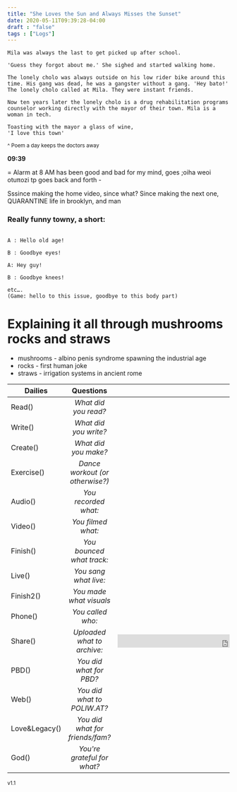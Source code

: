 ```yaml
---
title: "She Loves the Sun and Always Misses the Sunset"
date: 2020-05-11T09:39:28-04:00
draft : "false"
tags : ["Logs"]
---
```

```
Mila was always the last to get picked up after school.

'Guess they forgot about me.' She sighed and started walking home.

The lonely cholo was always outside on his low rider bike around this time. His gang was dead, he was a gangster without a gang. 'Hey bato!' The lonely cholo called at Mila. They were instant friends.

Now ten years later the lonely cholo is a drug rehabilitation programs counselor working directly with the mayor of their town. Mila is a woman in tech.

Toasting with the mayor a glass of wine,
'I love this town'
```
<sub>^ Poem a day keeps the doctors away</sub>

<!--more-->

**09:39**

 = Alarm at 8 AM has been good and bad for my mind, goes ;oiha weoi otuπozi tp   goes back and forth -

Sssince making the home video, since what?
Since making the next one, QUARANTINE life in brooklyn, and man

### Really funny towny, a short:

```

A : Hello old age!

B : Goodbye eyes!

A: Hey guy!

B : Goodbye knees!

etc….
(Game: hello to this issue, goodbye to this body part)
```

# Explaining it all through mushrooms rocks and straws

- mushrooms - albino penis syndrome spawning the industrial age
- rocks - first human joke
- straws - irrigation systems in ancient rome

| Dailies        | Questions           | Answers  |
| ------------- |:-------------:| -----:|
| Read()      | *What did you read?* | Quora :( |
| Write()      | *What did you write?*      |   LaC |
| Create() | *What did you make?*      |    Frank Cumberbatch.mov |
| Exercise() | *Dance workout (or otherwise?)*      |    biked to pond |
| Audio() | *You recorded what:*      |    Spanish Guitar Lude |
| Video() | *You filmed what:*      |    myself at pond in park |
| Finish() | *You bounced what track:*      |    Mothers day for mauren audio |
| Live() | *You sang what live:*      |    My gifts |
| Finish2() | *You made what visuals*      |    Frank Cumberbatch .mov |
| Phone() | *You called who:*      |    Bonjo |
| Share() | *Uploaded what to archive:*      |    <iframe src="https://archive.org/embed/improv-song-without-a-protaganist_202005" width="500" height="30" frameborder="0" webkitallowfullscreen="true" mozallowfullscreen="true" allowfullscreen></iframe> |
| PBD() | *You did what for PBD?*      |    Made schedule for PBA |
| Web() | *You did what to POLIW.AT?*      |    this log |
| Love&Legacy() | *You did what for friends/fam?*      |    Made burritos for b&h |
| God() | *You're grateful for what?*      |   THIS BIKE |
<sub>v1.1</sub>
